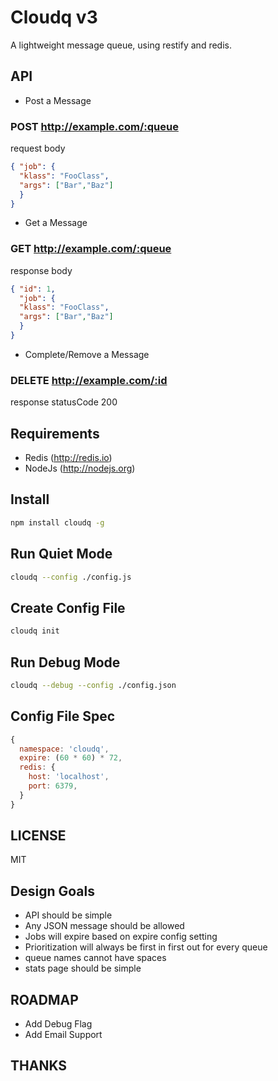 # Cloudq v3

A lightweight message queue, using restify and redis.

## API

* Post a Message

### POST http://example.com/:queue

request body
``` json
{ "job": { 
  "klass": "FooClass", 
  "args": ["Bar","Baz"]
  }
}
```

* Get a Message

### GET http://example.com/:queue

response body
``` json
{ "id": 1,
  "job": { 
  "klass": "FooClass", 
  "args": ["Bar","Baz"]
  }
}
```

* Complete/Remove a Message

### DELETE http://example.com/:id

response statusCode 200

## Requirements

* Redis (http://redis.io)
* NodeJs (http://nodejs.org)

## Install

``` sh
npm install cloudq -g
```

## Run Quiet Mode

``` sh
cloudq --config ./config.js
```

## Create Config File

``` sh
cloudq init
```

## Run Debug Mode

``` sh
cloudq --debug --config ./config.json
```

## Config File Spec

``` js
{
  namespace: 'cloudq',
  expire: (60 * 60) * 72,
  redis: {
    host: 'localhost',
    port: 6379,
  }
}
```

## LICENSE

MIT

## Design Goals

* API should be simple
* Any JSON message should be allowed
* Jobs will expire based on expire config setting
* Prioritization will always be first in first out for every queue
* queue names cannot have spaces
* stats page should be simple

## ROADMAP

* Add Debug Flag 
* Add Email Support

## THANKS

